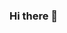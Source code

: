 ### Hi there 👋

<!--
**jkarenzi/jkarenzi** is a ✨ _special_ ✨ repository because its `README.md` (this file) appears on your GitHub profile.

I'm Joslyn Manzi Karenzi, a software engineering student

- 🔭 I’m based in Kigali, Rwanda.
- 🌱 I’m currently learning TypeScript and postgreSQL.
- 📫 How to reach me: j.karenzi@alustudent.com

## 🛠 Skills

### Languages
![JavaScript](https://img.shields.io/badge/-JavaScript-black?style=flat-square&logo=javascript)
![TypeScript](https://img.shields.io/badge/-TypeScript-007ACC?style=flat-square&logo=typescript)
![Python](https://img.shields.io/badge/-Python-3776AB?style=flat-square&logo=python)

### Frameworks
![React](https://img.shields.io/badge/-React-black?style=flat-square&logo=react)
![React Native](https://img.shields.io/badge/-React%20Native-61DAFB?style=flat-square&logo=react)
![Node.js](https://img.shields.io/badge/-Node.js-339933?style=flat-square&logo=node.js)
![Express](https://img.shields.io/badge/-Express-black?style=flat-square&logo=express)

### Tools
![PostgreSQL](https://img.shields.io/badge/-PostgreSQL-336791?style=flat-square&logo=postgresql)
![Git](https://img.shields.io/badge/-Git-black?style=flat-square&logo=git)
![Docker](https://img.shields.io/badge/-Docker-2496ED?style=flat-square&logo=docker)
![Figma](https://img.shields.io/badge/-Figma-F24E1E?style=flat-square&logo=figma)
![VSCode](https://img.shields.io/badge/-VSCode-007ACC?style=flat-square&logo=visual-studio-code)

![jkarenzi's GitHub stats](https://github-readme-stats.vercel.app/api?username=jkarenzi&show_icons=true&theme=radical)
![GitHub Streak](https://github-readme-streak-stats.herokuapp.com/?user=jkarenzi&theme=radical)
![Top Languages](https://github-readme-stats.vercel.app/api/top-langs/?username=jkarenzi&layout=compact&theme=radical)
![Profile Views](https://komarev.com/ghpvc/?username=jkarenzi&color=blue)
-->
